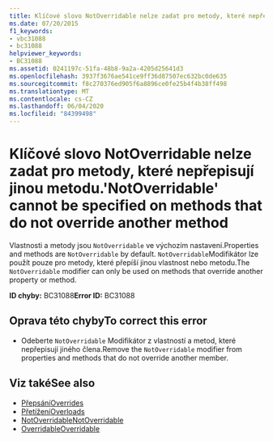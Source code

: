 ```yaml
---
title: Klíčové slovo NotOverridable nelze zadat pro metody, které nepřepisují jinou metodu.
ms.date: 07/20/2015
f1_keywords:
- vbc31088
- bc31088
helpviewer_keywords:
- BC31088
ms.assetid: 0241197c-51fa-48b8-9a2a-4205d25641d3
ms.openlocfilehash: 3937f3676ae541ce9ff36d87507ec632bc0de635
ms.sourcegitcommit: f8c270376ed905f6a8896ce0fe25b4f4b38ff498
ms.translationtype: MT
ms.contentlocale: cs-CZ
ms.lasthandoff: 06/04/2020
ms.locfileid: "84399498"
---
```

# <a name="notoverridable-cannot-be-specified-on-methods-that-do-not-override-another-method"></a><span data-ttu-id="ae58b-102">Klíčové slovo NotOverridable nelze zadat pro metody, které nepřepisují jinou metodu.</span><span class="sxs-lookup"><span data-stu-id="ae58b-102">'NotOverridable' cannot be specified on methods that do not override another method</span></span>
<span data-ttu-id="ae58b-103">Vlastnosti a metody jsou `NotOverridable` ve výchozím nastavení.</span><span class="sxs-lookup"><span data-stu-id="ae58b-103">Properties and methods are `NotOverridable` by default.</span></span> <span data-ttu-id="ae58b-104">`NotOverridable`Modifikátor lze použít pouze pro metody, které přepíší jinou vlastnost nebo metodu.</span><span class="sxs-lookup"><span data-stu-id="ae58b-104">The `NotOverridable` modifier can only be used on methods that override another property or method.</span></span>  
  
 <span data-ttu-id="ae58b-105">**ID chyby:** BC31088</span><span class="sxs-lookup"><span data-stu-id="ae58b-105">**Error ID:** BC31088</span></span>  
  
## <a name="to-correct-this-error"></a><span data-ttu-id="ae58b-106">Oprava této chyby</span><span class="sxs-lookup"><span data-stu-id="ae58b-106">To correct this error</span></span>  
  
- <span data-ttu-id="ae58b-107">Odeberte `NotOverridable` Modifikátor z vlastností a metod, které nepřepisují jiného člena.</span><span class="sxs-lookup"><span data-stu-id="ae58b-107">Remove the `NotOverridable` modifier from properties and methods that do not override another member.</span></span>  
  
## <a name="see-also"></a><span data-ttu-id="ae58b-108">Viz také</span><span class="sxs-lookup"><span data-stu-id="ae58b-108">See also</span></span>

- [<span data-ttu-id="ae58b-109">Přepsání</span><span class="sxs-lookup"><span data-stu-id="ae58b-109">Overrides</span></span>](../language-reference/modifiers/overrides.md)
- [<span data-ttu-id="ae58b-110">Přetížení</span><span class="sxs-lookup"><span data-stu-id="ae58b-110">Overloads</span></span>](../language-reference/modifiers/overloads.md)
- [<span data-ttu-id="ae58b-111">NotOverridable</span><span class="sxs-lookup"><span data-stu-id="ae58b-111">NotOverridable</span></span>](../language-reference/modifiers/notoverridable.md)
- [<span data-ttu-id="ae58b-112">Overridable</span><span class="sxs-lookup"><span data-stu-id="ae58b-112">Overridable</span></span>](../language-reference/modifiers/overridable.md)
